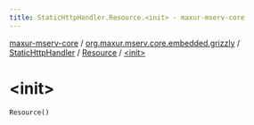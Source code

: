 ```yaml
---
title: StaticHttpHandler.Resource.<init> - maxur-mserv-core
---
```


[maxur-mserv-core](../../../index.html) / [org.maxur.mserv.core.embedded.grizzly](../../index.html) / [StaticHttpHandler](../index.html) / [Resource](index.html) / [&lt;init&gt;](.)

# &lt;init&gt;

`Resource()`